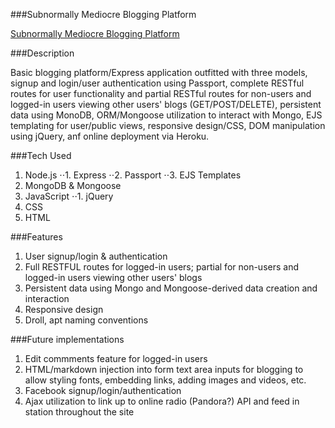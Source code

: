 ###Subnormally Mediocre Blogging Platform

[Subnormally Mediocre Blogging Platform](http://subnormally-mediocre-blogging.herokuapp.com/allusers)

###Description

Basic blogging platform/Express application outfitted with three models, signup and login/user authentication using Passport, complete RESTful routes for user functionality and partial RESTful routes for non-users and logged-in users viewing other users' blogs (GET/POST/DELETE), persistent data using MonoDB, ORM/Mongoose utilization to interact with Mongo, EJS templating for user/public views, responsive design/CSS, DOM manipulation using jQuery, anf online deployment via Heroku. 

###Tech Used
1. Node.js 
⋅⋅1. Express
⋅⋅2. Passport
⋅⋅3. EJS Templates
2. MongoDB & Mongoose
3. JavaScript
⋅⋅1. jQuery
4. CSS
5. HTML

###Features
1. User signup/login & authentication
2. Full RESTFUL routes for logged-in users; partial for non-users and logged-in users viewing other users' blogs
3. Persistent data using Mongo and Mongoose-derived data creation and interaction
4. Responsive design
5. Droll, apt naming conventions

###Future implementations
1. Edit commments feature for logged-in users
2. HTML/markdown injection into form text area inputs for blogging to allow styling fonts, embedding links, adding images and videos, etc. 
3. Facebook signup/login/authentication
4. Ajax utilization to link up to online radio (Pandora?) API and feed in station throughout the site